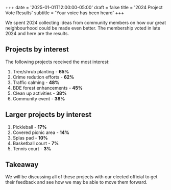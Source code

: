 +++
date = '2025-01-01T12:00:00-05:00'
draft = false
title = '2024 Project Vote Results'
subtitle = 'Your voice has been heard'
+++

We spent 2024 collecting ideas from community members on how our great neighbourhood could be made even better. The membership voted in late 2024 and here are the results.

<!--more-->

## Projects by interest

The following projects received the most interest:

1. Tree/shrub planting - **65%**
2. Crime redution efforts - **62%**
3. Traffic calming - **48%**
4. BDE forest enhancements - **45%**
5. Clean up activities - **38%**
6. Community event - **38%**

## Larger projects by interest

1. Pickleball - **17%**
2. Covered picnic area - **14%**
3. Splas pad - **10%**
4. Basketball court - **7%**
5. Tennis court - **3%**

## Takeaway

We will be discussing all of these projects with our elected official to get their feedback and see how we may be able to move them forward.

